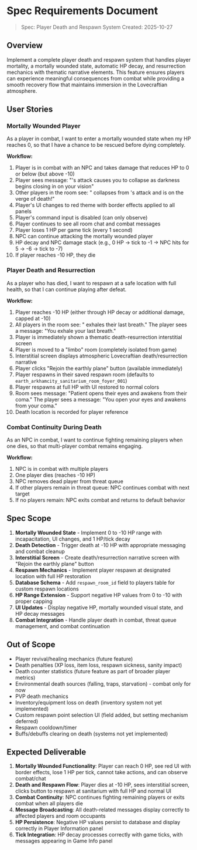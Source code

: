 # Spec Requirements Document

> Spec: Player Death and Respawn System
> Created: 2025-10-27

## Overview

Implement a complete player death and respawn system that handles player mortality, a mortally wounded state, automatic HP decay, and resurrection mechanics with thematic narrative elements. This feature ensures players can experience meaningful consequences from combat while providing a smooth recovery flow that maintains immersion in the Lovecraftian atmosphere.

## User Stories

### Mortally Wounded Player

As a player in combat, I want to enter a mortally wounded state when my HP reaches 0, so that I have a chance to be rescued before dying completely.

**Workflow:**

1. Player is in combat with an NPC and takes damage that reduces HP to 0 or below (but above -10)
2. Player sees message: "<NPC name>'s attack causes you to collapse as darkness begins closing in on your vision"
3. Other players in the room see: "<Player name> collapses from <NPC name>'s attack and is on the verge of death!"
4. Player's UI changes to red theme with border effects applied to all panels
5. Player's command input is disabled (can only observe)
6. Player continues to see all room chat and combat messages
7. Player loses 1 HP per game tick (every 1 second)
8. NPC can continue attacking the mortally wounded player
9. HP decay and NPC damage stack (e.g., 0 HP → tick to -1 → NPC hits for 5 → -6 → tick to -7)
10. If player reaches -10 HP, they die

### Player Death and Resurrection

As a player who has died, I want to respawn at a safe location with full health, so that I can continue playing after defeat.

**Workflow:**

1. Player reaches -10 HP (either through HP decay or additional damage, capped at -10)
2. All players in the room see: "<Player name> exhales their last breath." The player sees a message: "You exhale your last breath."
3. Player is immediately shown a thematic death-resurrection interstitial screen
4. Player is moved to a "limbo" room (completely isolated from game)
5. Interstitial screen displays atmospheric Lovecraftian death/resurrection narrative
6. Player clicks "Rejoin the earthly plane" button (available immediately)
7. Player respawns in their saved respawn room (defaults to `earth_arkhamcity_sanitarium_room_foyer_001`)
8. Player respawns at full HP with UI restored to normal colors
9. Room sees message: "Patient <playername> opens their eyes and awakens from their coma." The player sees a message: "You open your eyes and awakens from your coma."
10. Death location is recorded for player reference

### Combat Continuity During Death

As an NPC in combat, I want to continue fighting remaining players when one dies, so that multi-player combat remains engaging.

**Workflow:**

1. NPC is in combat with multiple players
2. One player dies (reaches -10 HP)
3. NPC removes dead player from threat queue
4. If other players remain in threat queue: NPC continues combat with next target
5. If no players remain: NPC exits combat and returns to default behavior

## Spec Scope

1. **Mortally Wounded State** - Implement 0 to -10 HP range with incapacitation, UI changes, and 1 HP/tick decay
2. **Death Detection** - Trigger death at -10 HP with appropriate messaging and combat cleanup
3. **Interstitial Screen** - Create death/resurrection narrative screen with "Rejoin the earthly plane" button
4. **Respawn Mechanics** - Implement player respawn at designated location with full HP restoration
5. **Database Schema** - Add `respawn_room_id` field to players table for custom respawn locations
6. **HP Range Extension** - Support negative HP values from 0 to -10 with proper capping
7. **UI Updates** - Display negative HP, mortally wounded visual state, and HP decay messages
8. **Combat Integration** - Handle player death in combat, threat queue management, and combat continuation

## Out of Scope

- Player revival/healing mechanics (future feature)
- Death penalties (XP loss, item loss, respawn sickness, sanity impact)
- Death counter statistics (future feature as part of broader player metrics)
- Environmental death sources (falling, traps, starvation) - combat only for now
- PVP death mechanics
- Inventory/equipment loss on death (inventory system not yet implemented)
- Custom respawn point selection UI (field added, but setting mechanism deferred)
- Respawn cooldown/timer
- Buffs/debuffs clearing on death (systems not yet implemented)

## Expected Deliverable

1. **Mortally Wounded Functionality**: Player can reach 0 HP, see red UI with border effects, lose 1 HP per tick, cannot take actions, and can observe combat/chat
2. **Death and Respawn Flow**: Player dies at -10 HP, sees interstitial screen, clicks button to respawn at sanitarium with full HP and normal UI
3. **Combat Continuity**: NPC continues fighting remaining players or exits combat when all players die
4. **Message Broadcasting**: All death-related messages display correctly to affected players and room occupants
5. **HP Persistence**: Negative HP values persist to database and display correctly in Player Information panel
6. **Tick Integration**: HP decay processes correctly with game ticks, with messages appearing in Game Info panel
